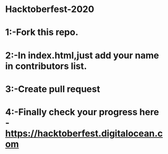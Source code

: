 # Hacktoberfest-2020
# 1:-Fork this repo.
# 2:-In index.html,just add your name in contributors list.
# 3:-Create pull request
# 4:-Finally check your progress here - https://hacktoberfest.digitalocean.com
